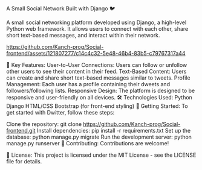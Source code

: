 A Small Social Network Built with Django 🐦

A small social networking platform developed using Django, a high-level Python web framework. It allows users to connect with each other, share short text-based messages, and interact within their network.

https://github.com/Kanch-prog/Social-frontend/assets/121807277/c14c4c32-5e48-46b4-83b5-c79767317a44

🚀 Key Features:
User-to-User Connections: Users can follow or unfollow other users to see their content in their feed.
Text-Based Content: Users can create and share short text-based messages similar to tweets.
Profile Management: Each user has a profile containing their dweets and followers/following lists.
Responsive Design: The platform is designed to be responsive and user-friendly on all devices.
🛠️ Technologies Used:
Python
Django
HTML/CSS
Bootstrap (for front-end styling)
🏁 Getting Started:
To get started with Dwitter, follow these steps:

Clone the repository: git clone https://github.com/Kanch-prog/Social-frontend.git
Install dependencies: pip install -r requirements.txt
Set up the database: python manage.py migrate
Run the development server: python manage.py runserver
🤝 Contributing:
Contributions are welcome! 

📝 License:
This project is licensed under the MIT License - see the LICENSE file for details.
